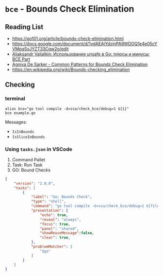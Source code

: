 # `bce` - Bounds Check Elimination

## Reading List

* https://go101.org/article/bounds-check-elimination.html
* https://docs.google.com/document/d/1vdAEAjYdzjnPA9WDOQ1e4e05cYVMpqSxJYZT33Cqw2g/edit
* [Aliaksandr Valialkin: Использование unsafe в Go: плюсы и минусы: BCE Part](https://youtu.be/rxGgdAGhE9k?t=1909)
* [Agniva De Sarker - Common Patterns for Bounds Check Elimination](https://youtu.be/5toTS6kSWHA)
* https://en.wikipedia.org/wiki/Bounds-checking_elimination


## Checking

### terminal

```shell
alias bce="go tool compile -d=ssa/check_bce/debug=1 ${1}"
bce example.go
```

Messages:

- `IsInBounds`
- `IsSliceInBounds`


### Using `tasks.json` in VSCode

1. Command Pallet
2. Task: Run Task
3. GO: Bound Checks

```json
{
    "version": "2.0.0",
    "tasks": [
        {
            "label": "Go: Bounds Check",
            "type": "shell",
            "command": "go tool compile -d=ssa/check_bce/debug=1 ${file} && for _ in '${fileDirname}/*.o'; do unlink $_ ; done",
            "presentation": {
                "echo": true,
                "reveal": "always",
                "focus": true,
                "panel": "shared",
                "showReuseMessage":false,
                "clear": true,
            },
            "problemMatcher": [
                "$go"
            ]
        }
    ]
}
```
